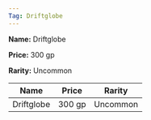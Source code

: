 ```yaml
---
Tag: Driftglobe
---
```


**Name:** Driftglobe

**Price:** 300 gp

**Rarity:** Uncommon

| Name     | Price     | Rarity     |
| -------- | --------- | ---------- |
| Driftglobe | 300 gp | Uncommon |
